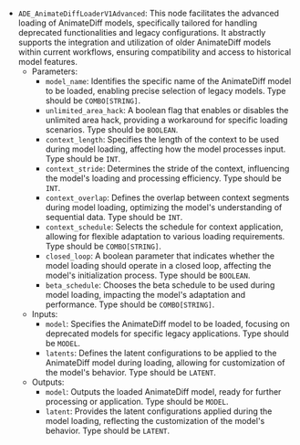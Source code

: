 - `ADE_AnimateDiffLoaderV1Advanced`: This node facilitates the advanced loading of AnimateDiff models, specifically tailored for handling deprecated functionalities and legacy configurations. It abstractly supports the integration and utilization of older AnimateDiff models within current workflows, ensuring compatibility and access to historical model features.
    - Parameters:
        - `model_name`: Identifies the specific name of the AnimateDiff model to be loaded, enabling precise selection of legacy models. Type should be `COMBO[STRING]`.
        - `unlimited_area_hack`: A boolean flag that enables or disables the unlimited area hack, providing a workaround for specific loading scenarios. Type should be `BOOLEAN`.
        - `context_length`: Specifies the length of the context to be used during model loading, affecting how the model processes input. Type should be `INT`.
        - `context_stride`: Determines the stride of the context, influencing the model's loading and processing efficiency. Type should be `INT`.
        - `context_overlap`: Defines the overlap between context segments during model loading, optimizing the model's understanding of sequential data. Type should be `INT`.
        - `context_schedule`: Selects the schedule for context application, allowing for flexible adaptation to various loading requirements. Type should be `COMBO[STRING]`.
        - `closed_loop`: A boolean parameter that indicates whether the model loading should operate in a closed loop, affecting the model's initialization process. Type should be `BOOLEAN`.
        - `beta_schedule`: Chooses the beta schedule to be used during model loading, impacting the model's adaptation and performance. Type should be `COMBO[STRING]`.
    - Inputs:
        - `model`: Specifies the AnimateDiff model to be loaded, focusing on deprecated models for specific legacy applications. Type should be `MODEL`.
        - `latents`: Defines the latent configurations to be applied to the AnimateDiff model during loading, allowing for customization of the model's behavior. Type should be `LATENT`.
    - Outputs:
        - `model`: Outputs the loaded AnimateDiff model, ready for further processing or application. Type should be `MODEL`.
        - `latent`: Provides the latent configurations applied during the model loading, reflecting the customization of the model's behavior. Type should be `LATENT`.

